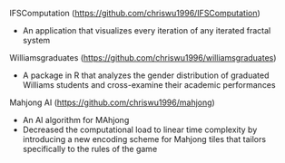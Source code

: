 IFSComputation (https://github.com/chriswu1996/IFSComputation)
  *	An application that visualizes every iteration of any iterated fractal system

Williamsgraduates (https://github.com/chriswu1996/williamsgraduates)
  *	A package in R that analyzes the gender distribution of graduated Williams students and cross-examine their academic performances

Mahjong AI (https://github.com/chriswu1996/mahjong)
  *	An AI algorithm for MAhjong
  * Decreased the computational load to linear time complexity by introducing a new encoding scheme for Mahjong tiles that tailors specifically to the rules of the game
